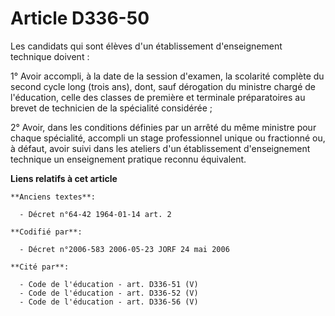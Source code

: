 # Article D336-50

Les candidats qui sont élèves d'un établissement d'enseignement technique doivent :

1° Avoir accompli, à la date de la session d'examen, la scolarité complète du second cycle long (trois ans), dont, sauf
dérogation du ministre chargé de l'éducation, celle des classes de première et terminale préparatoires au brevet de
technicien de la spécialité considérée ;

2° Avoir, dans les conditions définies par un arrêté du même ministre pour chaque spécialité, accompli un stage professionnel
unique ou fractionné ou, à défaut, avoir suivi dans les ateliers d'un établissement d'enseignement technique un enseignement
pratique reconnu équivalent.

**Liens relatifs à cet article**

	**Anciens textes**:

	  - Décret n°64-42 1964-01-14 art. 2

	**Codifié par**:

	  - Décret n°2006-583 2006-05-23 JORF 24 mai 2006

	**Cité par**:

	  - Code de l'éducation - art. D336-51 (V)
	  - Code de l'éducation - art. D336-52 (V)
	  - Code de l'éducation - art. D336-56 (V)

